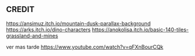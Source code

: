 ## CREDIT
https://ansimuz.itch.io/mountain-dusk-parallax-background
https://arks.itch.io/dino-characters
https://anokolisa.itch.io/basic-140-tiles-grassland-and-mines

ver mas tarde
https://www.youtube.com/watch?v=qFXnBourCQk